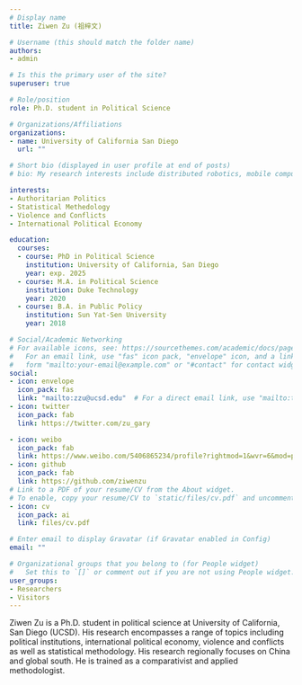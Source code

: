 ```yaml
---
# Display name
title: Ziwen Zu (祖梓文)

# Username (this should match the folder name)
authors:
- admin

# Is this the primary user of the site?
superuser: true

# Role/position
role: Ph.D. student in Political Science 

# Organizations/Affiliations
organizations:
- name: University of California San Diego
  url: ""

# Short bio (displayed in user profile at end of posts)
# bio: My research interests include distributed robotics, mobile computing and programmable matter.

interests:
- Authoritarian Politics
- Statistical Methedology
- Violence and Conflicts
- International Political Economy

education:
  courses:
  - course: PhD in Political Science
    institution: University of California, San Diego
    year: exp. 2025 
  - course: M.A. in Political Science
    institution: Duke Technology
    year: 2020
  - course: B.A. in Public Policy
    institution: Sun Yat-Sen University
    year: 2018

# Social/Academic Networking
# For available icons, see: https://sourcethemes.com/academic/docs/page-builder/#icons
#   For an email link, use "fas" icon pack, "envelope" icon, and a link in the
#   form "mailto:your-email@example.com" or "#contact" for contact widget.
social:
- icon: envelope
  icon_pack: fas
  link: "mailto:zzu@ucsd.edu"  # For a direct email link, use "mailto:test@example.org".
- icon: twitter
  icon_pack: fab
  link: https://twitter.com/zu_gary

- icon: weibo
  icon_pack: fab
  link: https://www.weibo.com/5406865234/profile?rightmod=1&wvr=6&mod=personinfo
- icon: github
  icon_pack: fab
  link: https://github.com/ziwenzu
# Link to a PDF of your resume/CV from the About widget.
# To enable, copy your resume/CV to `static/files/cv.pdf` and uncomment the lines below.
- icon: cv
  icon_pack: ai
  link: files/cv.pdf

# Enter email to display Gravatar (if Gravatar enabled in Config)
email: ""

# Organizational groups that you belong to (for People widget)
#   Set this to `[]` or comment out if you are not using People widget.
user_groups:
- Researchers
- Visitors
---
```

Ziwen Zu is a Ph.D. student in political science at University of California, San Diego (UCSD). His research encompasses a range of topics including political institutions, international political economy, violence and conflicts as well as statistical methodology. His research regionally focuses on China and global south. He is trained as a comparativist and applied methodologist.

